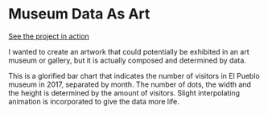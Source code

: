 # Museum Data As Art

[See the project in action](https://geli25.github.io/MuseumDataAsArt/)

I wanted to create an artwork that could potentially be exhibited in an art museum or gallery, but it is actually composed and determined by data. 

This is a glorified bar chart that indicates the number of visitors in El Pueblo museum in 2017, separated by month. The number of dots, the width and the height is determined by the amount of visitors. 
Slight interpolating animation is incorporated to give the data more life.
